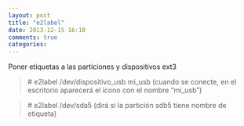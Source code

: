 ```yaml
---
layout: post
title: "e2label"
date: 2013-12-15 16:10
comments: true
categories: 
---
```

Poner etiquetas a las particiones y dispositivos ext3

>\# e2label /dev/dispositivo_usb mi_usb  (cuando se conecte, en el escritorio aparecerá el icono con el nombre “mi_usb”)

>\# e2label /dev/sda5  (dirá si la partición sdb5 tiene nombre de etiqueta)

